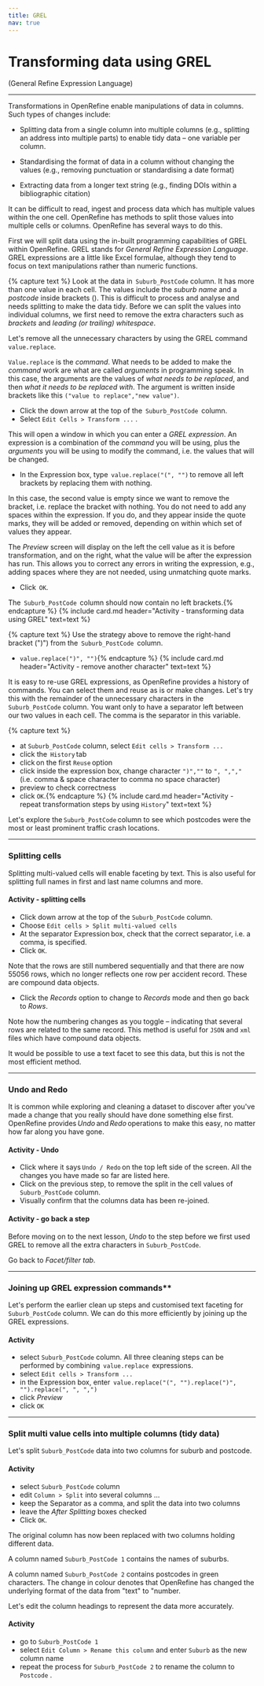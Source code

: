 ```yaml
---
title: GREL
nav: true
---
```


# Transforming data using GREL 

(General Refine Expression Language)

-----

Transformations in OpenRefine enable manipulations of data in columns. Such types of changes include:

- Splitting data from a single column into multiple columns (e.g., splitting an address into multiple parts) to enable tidy data – one variable per column.

- Standardising the format of data in a column without changing the values (e.g., removing punctuation or standardising a date format)

- Extracting data from a longer text string (e.g., finding DOIs within a bibliographic citation)

It can be difficult to read, ingest and process data which has multiple values within the one cell.  OpenRefine has methods to split those values into multiple cells or columns. OpenRefine has several ways to do this. 

First we will split data using the in-built programming capabilities of GREL within OpenRefine.  GREL stands for *General Refine Expression Language*. GREL expressions are a little like Excel formulae, although they tend to focus on text manipulations rather than numeric functions.

{% capture text %}
Look at the data in  `Suburb_PostCode`  column.  It has more than one value in each cell. The values include the *suburb name* and a *postcode* inside brackets (). This is difficult to process and analyse and needs splitting to make the data tidy. Before we can split the values into individual columns, we first need to remove the extra characters such as *brackets* and *leading (or trailing) whitespace*.

Let's remove all the unnecessary characters by using the GREL command  `value.replace`.

`Value.replace`  is the *command*. What needs to be added to make the *command* work are what are called *arguments* in programming speak. In this case, the arguments are the values of *what needs to be replaced*, and then *what it needs to be replaced with*. The argument is written inside brackets like this `("value to replace","new value")`.

- Click the down arrow at the top of the  `Suburb_PostCode`  column.
- Select  `Edit Cells > Transform ...` . 

This will open a window in which you can enter a *GREL expression*. An expression is a combination of the *command* you will be using, plus the *arguments* you will be using to modify the command, i.e. the values that will be changed.

- In the Expression box, type  `value.replace("(", "")` to remove all left brackets by replacing them with nothing.

In this case, the second value is empty since we want to remove the bracket, i.e. replace the bracket with nothing. You do not need to add any spaces within the expression. If you do, and they appear inside the quote marks, they will be added or removed, depending on within which set of values they appear.

The *Preview* screen will display on the left the cell value as it is before transformation, and on the right, what the value will be after the expression has run. This allows you to correct any errors in writing the expression, e.g., adding spaces where they are not needed, using unmatching quote marks. 
- Click  `OK`.

The  `Suburb_PostCode`  column should now contain no left brackets.{% endcapture %} {% include card.md header="Activity - transforming data using GREL" text=text %}

{% capture text %}
Use the strategy above to remove the right-hand bracket (")") from the  `Suburb_PostCode`  column.
- `value.replace(")", "")`{% endcapture %} {% include card.md header="Activity - remove another character" text=text %}

It is easy to re-use GREL expressions, as OpenRefine provides a history of commands. You can select them and reuse as is or make changes. Let's try this with the remainder of the unnecessary characters in the  `Suburb_PostCode`  column. You want only to have a separator left between our two values in each cell.  The comma is the separator in this variable.

{% capture text %}
- at  `Suburb_PostCode` column, select `Edit cells > Transform ...`
- click the  `History` tab
- click on the first  `Reuse` option
- click inside the expression box, change character `")",""` to `", ",","` (i.e. comma & space character to comma no space character)
- preview to check correctness
- click  `OK`.{% endcapture %} {% include card.md header="Activity - repeat transformation steps by using `History`" text=text %}

Let's explore the `Suburb_PostCode` column to see which postcodes were the most or least prominent traffic crash locations.

-----

### Splitting cells

Splitting multi-valued cells will enable faceting by text. This is also useful for splitting full names in first and last name columns and more.

#### Activity - splitting cells

- Click down arrow at the top of the  `Suburb_PostCode`  column.
- Choose `Edit cells > Split multi-valued cells`
- At the separator Expression box, check that the correct separator, i.e. a comma, is specified.
- Click  `OK`.

Note that the rows are still numbered sequentially and that there are now 55056 rows, which no longer reflects one row per accident record. These are compound data objects.

- Click the *Records* option to change to *Records* mode and then go back to *Rows*.

Note how the numbering changes as you toggle – indicating that several rows are related to the same record. This method is useful for `JSON` and `xml` files which have compound data objects.

It would be possible to use a text facet to see this data, but this is not the most efficient method.

-----

### Undo and Redo

It is common while exploring and cleaning a dataset to discover after you've made a change that you really should have done something else first. OpenRefine provides *Undo* and *Redo* operations to make this easy, no matter how far along you have gone.

#### Activity - Undo

- Click where it says `Undo / Redo` on the top left side of the screen. All the changes you have made so far are listed here.
- Click on the previous step, to remove the split in the cell values of `Suburb_PostCode` column.
- Visually confirm that the columns data has been re-joined.

#### Activity - go back a step

Before moving on to the next lesson, *Undo* to the step before we first used GREL to remove all the extra characters in `Suburb_PostCode`.

Go back to *Facet/filter tab*.

-----

### Joining up GREL expression commands**

Let's perform the earlier clean up steps and customised text faceting for `Suburb_PostCode` column. We can do this more efficiently by joining up the GREL expressions.

#### Activity

- select  `Suburb_PostCode`  column.  All three cleaning steps can be performed by combining  `value.replace`  expressions.
- select  `Edit cells > Transform ...`
- in the Expression box, enter  `value.replace("(", "").replace(")", "").replace(", ", ",")`
- click *Preview*
- click `OK`

-----

### Split multi value cells into multiple columns (tidy data)

Let's split `Suburb_PostCode` data into two columns for suburb and postcode.

#### Activity 

- select  `Suburb_PostCode`  column
- edit  `Column > Split`  into several columns ...
- keep the Separator as a comma, and split the data into two columns
- leave the *After Splitting* boxes checked
- Click `OK`.

The original column has now been replaced with two columns holding different data.

A column named `Suburb_PostCode 1` contains the names of suburbs.

A column named `Suburb_PostCode 2` contains postcodes in green characters.  The change in colour denotes that OpenRefine has changed the underlying format of the data from "text" to "number.

Let's edit the column headings to represent the data more accurately.

#### Activity

- go to  `Suburb_PostCode 1`
- select  `Edit Column > Rename this column`  and enter  `Suburb`  as the new column name
- repeat the process for  `Suburb_PostCode 2`  to rename the column to  `Postcode` .
